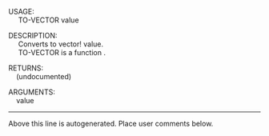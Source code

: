 USAGE:  
&nbsp;&nbsp;&nbsp;&nbsp;&nbsp;TO-VECTOR&nbsp;value&nbsp;  
  
DESCRIPTION:  
&nbsp;&nbsp;&nbsp;&nbsp;&nbsp;Converts&nbsp;to&nbsp;vector!&nbsp;value.  
&nbsp;&nbsp;&nbsp;&nbsp;&nbsp;TO-VECTOR&nbsp;is&nbsp;a&nbsp;function&nbsp;.  
  
RETURNS:  
&nbsp;&nbsp;&nbsp;&nbsp;(undocumented)  
  
ARGUMENTS:  
&nbsp;&nbsp;&nbsp;&nbsp;value  
___
Above this line is autogenerated. Place user comments below.